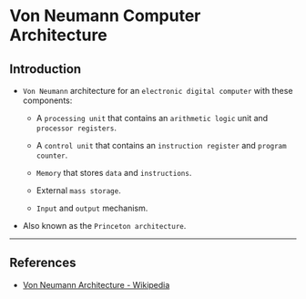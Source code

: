 # Von Neumann Computer Architecture

## Introduction

* `Von Neumann` architecture for an `electronic digital computer` with these components:

    * A `processing unit` that contains an `arithmetic logic` unit and `processor registers`.

    * A `control unit` that contains an `instruction register` and `program counter`.

    * `Memory` that stores `data` and `instructions`.

    * External `mass storage`.

    * `Input` and `output` mechanism.

* Also known as the `Princeton architecture`.

---

## References

* [Von Neumann Architecture - Wikipedia](https://en.wikipedia.org/wiki/Von_Neumann_architecture)